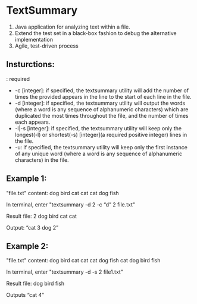 # TextSummary

1. Java application for analyzing text within a file.
2. Extend the test set in a black-box fashion to debug the alternative implementation
3. Agile, test-driven process

## Insturctions:

<filename>: required
* -c <string>[integer]: if specified, the  textsummary utility will add the number of times the provided <string> appears in the line to the start of each line in the file. 
* -d [integer]: if specified, the textsummary utility will output the words (where a word is any sequence of alphanumeric characters)  which are duplicated the most times throughout the file, and the number of times each appears. 
* -l|-s [integer]: if specified, the textsummary utility will keep only the longest(-l) or shortest(-s) [integer](a required positive integer) lines in the file. 
* -u: if specified, the textsummary utility will keep only the first instance of any unique word (where a word is any sequence of alphanumeric characters) in the file.  

## Example 1:
"file.txt" content:
dog bird cat cat
cat dog fish

In terminal, enter "textsummary -d 2 -c “d” 2 file.txt"

Result file:
2 dog bird cat cat

Output: “cat 3 dog 2”

## Example 2:
"file.txt" content:
dog bird cat cat
cat dog fish cat
dog
bird fish

In terminal, enter "textsummary -d -s 2 file1.txt"

Result file:
dog
bird fish

Outputs “cat 4”

